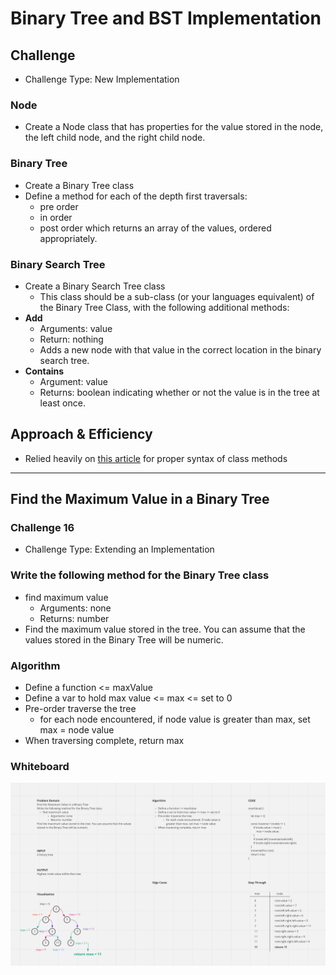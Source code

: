 # Binary Tree and BST Implementation
<!-- Short summary or background information -->

## Challenge

- Challenge Type: New Implementation

### Node

- Create a Node class that has properties for the value stored in the node, the left child node, and the right child node.

### Binary Tree

- Create a Binary Tree class
- Define a method for each of the depth first traversals:
  - pre order
  - in order
  - post order which returns an array of the values, ordered appropriately.

### Binary Search Tree

- Create a Binary Search Tree class
  - This class should be a sub-class (or your languages equivalent) of the Binary Tree Class, with the following additional methods:
- **Add**
  - Arguments: value
  - Return: nothing
  - Adds a new node with that value in the correct location in the binary search tree.
- **Contains**
  - Argument: value
  - Returns: boolean indicating whether or not the value is in the tree at least once.

## Approach & Efficiency

- Relied heavily on [this article](https://medium.com/swlh/binary-search-tree-in-javascript-31cb74d8263b#:~:text=To%20insert%20a%20node%20to,add%20the%20new%20node%20as) for proper syntax of class methods

------------------------------------------------------------

## Find the Maximum Value in a Binary Tree

### Challenge 16

- Challenge Type: Extending an Implementation

### Write the following method for the Binary Tree class

- find maximum value
  - Arguments: none
  - Returns: number
- Find the maximum value stored in the tree. You can assume that the values stored in the Binary Tree will be numeric.

### Algorithm

- Define a function <= maxValue
- Define a var to hold max value <= max <= set to 0
- Pre-order traverse the tree
  - for each node encountered, if node value is greater than max, set max = node value
- When traversing complete, return max

### Whiteboard

![Whiteboard for Max Value](code_challenge_16.png)
